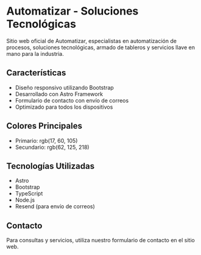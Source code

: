 # Automatizar - Soluciones Tecnológicas

Sitio web oficial de Automatizar, especialistas en automatización de procesos, soluciones tecnológicas, armado de tableros y servicios llave en mano para la industria.

## Características

- Diseño responsivo utilizando Bootstrap
- Desarrollado con Astro Framework
- Formulario de contacto con envío de correos
- Optimizado para todos los dispositivos

## Colores Principales

- Primario: rgb(17, 60, 105)
- Secundario: rgb(62, 125, 218)

## Tecnologías Utilizadas

- Astro
- Bootstrap
- TypeScript
- Node.js
- Resend (para envío de correos)

## Contacto

Para consultas y servicios, utiliza nuestro formulario de contacto en el sitio web.
